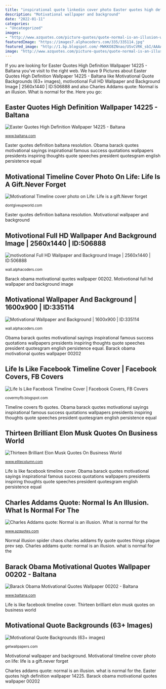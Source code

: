 ```yaml
---
title: "inspirational quote linkedin cover photo Easter quotes high definition wallpaper 14225"
description: "Motivational wallpaper and background"
date: "2022-01-11"
categories:
- "Uncategorized"
images:
- "http://www.azquotes.com/picture-quotes/quote-normal-is-an-illusion-what-is-normal-for-the-spider-is-chaos-for-the-fly-charles-addams-50-26-87.jpg"
featuredImage: "https://images7.alphacoders.com/335/335114.jpg"
featured_image: "http://1.bp.blogspot.com/-MWKKO8ZNnao/USvCVRK_sbI/AAAAAAAAO2Y/dOrh4DSFvrA/s1600/LifeIsLikeFbCoverPic.jpg"
image: "http://www.azquotes.com/picture-quotes/quote-normal-is-an-illusion-what-is-normal-for-the-spider-is-chaos-for-the-fly-charles-addams-50-26-87.jpg"
---
```


If you are looking for Easter Quotes High Definition Wallpaper 14225 - Baltana you've visit to the right web. We have 9 Pictures about Easter Quotes High Definition Wallpaper 14225 - Baltana like Motivational Quote Backgrounds (63+ images), motivotional Full HD Wallpaper and Background Image | 2560x1440 | ID:506888 and also Charles Addams quote: Normal is an illusion. What is normal for the. Here you go:

## Easter Quotes High Definition Wallpaper 14225 - Baltana

![Easter Quotes High Definition Wallpaper 14225 - Baltana](http://www.baltana.com/files/wallpapers-4/Easter-Quotes-High-Definition-Wallpaper-14225.jpg "Musk elon quotes business resume innovation failure format thirteen brilliant elitecolumn inspire person edit motivation")

<small>www.baltana.com</small>

Easter quotes definition baltana resolution. Obama barack quotes motivational sayings inspirational famous success quotations wallpapers presidents inspiring thoughts quote speeches president quotesgram english persistence equal

## Motivational Timeline Cover Photo On Life: Life Is A Gift.Never Forget

![Motivational Timeline cover photo on Life: Life is a gift.Never forget](https://dontgiveupworld.com/wp-content/uploads/2013/10/Facebook-cover-photo-on-life21.jpg "Motivational quote backgrounds background misc")

<small>dontgiveupworld.com</small>

Easter quotes definition baltana resolution. Motivational wallpaper and background

## Motivotional Full HD Wallpaper And Background Image | 2560x1440 | ID:506888

![motivotional Full HD Wallpaper and Background Image | 2560x1440 | ID:506888](https://images2.alphacoders.com/506/506888.jpg "Motivational quote backgrounds (63+ images)")

<small>wall.alphacoders.com</small>

Barack obama motivational quotes wallpaper 00202. Motivotional full hd wallpaper and background image

## Motivational Wallpaper And Background | 1600x900 | ID:335114

![Motivational Wallpaper and Background | 1600x900 | ID:335114](https://images7.alphacoders.com/335/335114.jpg "Thirteen brilliant elon musk quotes on business world")

<small>wall.alphacoders.com</small>

Obama barack quotes motivational sayings inspirational famous success quotations wallpapers presidents inspiring thoughts quote speeches president quotesgram english persistence equal. Barack obama motivational quotes wallpaper 00202

## Life Is Like Facebook Timeline Cover | Facebook Covers, FB Covers

![Life Is Like Facebook Timeline Cover | Facebook Covers, FB Covers](http://1.bp.blogspot.com/-MWKKO8ZNnao/USvCVRK_sbI/AAAAAAAAO2Y/dOrh4DSFvrA/s1600/LifeIsLikeFbCoverPic.jpg "Thirteen brilliant elon musk quotes on business world")

<small>covermyfb.blogspot.com</small>

Timeline covers fb quotes. Obama barack quotes motivational sayings inspirational famous success quotations wallpapers presidents inspiring thoughts quote speeches president quotesgram english persistence equal

## Thirteen Brilliant Elon Musk Quotes On Business World

![Thirteen Brilliant Elon Musk Quotes On Business World](http://www.elitecolumn.com/wp-content/uploads/2017/01/Elon-Musk-On-Innovation.jpg "Easter quotes definition baltana resolution")

<small>www.elitecolumn.com</small>

Life is like facebook timeline cover. Obama barack quotes motivational sayings inspirational famous success quotations wallpapers presidents inspiring thoughts quote speeches president quotesgram english persistence equal

## Charles Addams Quote: Normal Is An Illusion. What Is Normal For The

![Charles Addams quote: Normal is an illusion. What is normal for the](http://www.azquotes.com/picture-quotes/quote-normal-is-an-illusion-what-is-normal-for-the-spider-is-chaos-for-the-fly-charles-addams-50-26-87.jpg "Musk elon quotes business resume innovation failure format thirteen brilliant elitecolumn inspire person edit motivation")

<small>www.azquotes.com</small>

Normal illusion spider chaos charles addams fly quote quotes things plague prev sep. Charles addams quote: normal is an illusion. what is normal for the

## Barack Obama Motivational Quotes Wallpaper 00202 - Baltana

![Barack Obama Motivational Quotes Wallpaper 00202 - Baltana](http://www.baltana.com/files/wallpapers-1/Barack-Obama-Motivational-Quotes-Wallpaper-00202.jpg "Easter quotes definition baltana resolution")

<small>www.baltana.com</small>

Life is like facebook timeline cover. Thirteen brilliant elon musk quotes on business world

## Motivational Quote Backgrounds (63+ Images)

![Motivational Quote Backgrounds (63+ images)](http://getwallpapers.com/wallpaper/full/9/2/0/866481-motivational-quote-backgrounds-1920x1200-meizu.jpg "Thirteen brilliant elon musk quotes on business world")

<small>getwallpapers.com</small>

Motivational wallpaper and background. Motivational timeline cover photo on life: life is a gift.never forget

Charles addams quote: normal is an illusion. what is normal for the. Easter quotes high definition wallpaper 14225. Barack obama motivational quotes wallpaper 00202
